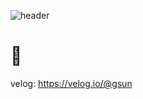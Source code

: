 <!--
**ShinGyeongseon367/ShinGyeongseon367** is a ✨ _special_ ✨ repository because its `README.md` (this file) appears on your GitHub profile.

Here are some ideas to get you started:

- 🔭 I’m currently working on ...
- 🌱 I’m currently learning ...
- 👯 I’m looking to collaborate on ...
- 🤔 I’m looking for help with ...
- 💬 Ask me about ...
- 📫 How to reach me: ...
- 😄 Pronouns: ...
- ⚡ Fun fact: ...
stack mark: https://shields.io/
icon: https://simpleicons.org/?q=CNF
-->
![header](https://capsule-render.vercel.app/api?type=waving&color=ffb6c1&fontColor=ffffff&height=300&section=header&text=🏆&fontSize=90&animation=fadeIn&fontAlignY=38&desc=❤️&descAlignY=51&descAlign=32)
# 👋 
velog: https://velog.io/@gsun
